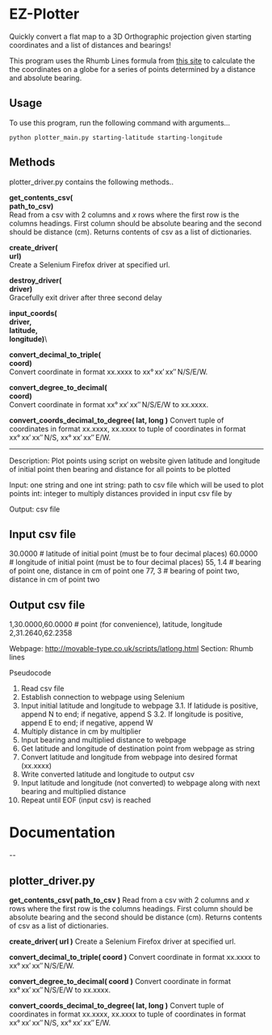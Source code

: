 # EZ-Plotter
Quickly convert a flat map to a 3D Orthographic projection given starting coordinates and a list of distances and bearings!

This program uses the Rhumb Lines formula from [this site](http://movable-type.co.uk/scripts/latlong.html) to calculate the the coordinates on a globe for a series of points determined by a distance and absolute bearing.

## Usage
To use this program, run the following command with arguments...

	python plotter_main.py starting-latitude starting-longitude

## Methods
plotter_driver.py contains the following methods..

**get_contents_csv(**\
	**path_to_csv)**\
Read from a csv with 2 columns and *x* rows where the first row is the columns headings. First column should be absolute bearing and the second should be distance (cm). Returns contents of csv as a list of dictionaries.

**create_driver(**\
	**url)**\
Create a Selenium Firefox driver at specified url.

**destroy_driver(**\
	**driver)**\
Gracefully exit driver after three second delay

**input_coords(**\
	**driver,**\
	**latitude,**\
	**longitude)**\


**convert_decimal_to_triple(**\
	**coord)**\
Convert coordinate in format xx.xxxx to xx° xx′ xx″ N/S/E/W.

**convert_degree_to_decimal(**\
	**coord)**\
Convert coordinate in format xx° xx′ xx″ N/S/E/W to xx.xxxx.

**convert_coords_decimal_to_degree( lat, long )**
Convert tuple of coordinates in format xx.xxxx, xx.xxxx to tuple of coordinates in format xx° xx′ xx″ N/S, xx° xx′ xx″ E/W.
 
-----

Description: Plot points using script on website given latitude and longitude of initial point then bearing and distance for all points to be plotted

Input: one string and one int
	string: path to csv file which will be used to plot points
	int: integer to multiply distances provided in input csv file by

Output: csv file

Input csv file
--------------
30.0000 # latitude of initial point (must be to four decimal places)
60.0000 # longitude of initial point (must be to four decimal places)
55, 1.4 # bearing of point one, distance in cm of point one
77, 3 # bearing of point two, distance in cm of point two

Output csv file
---------------
1,30.0000,60.0000 # point (for convenience), latitude, longitude
2,31.2640,62.2358

Webpage: http://movable-type.co.uk/scripts/latlong.html
Section: Rhumb lines

Pseudocode
1. Read csv file
2. Establish connection to webpage using Selenium
3. Input initial latitude and longitude to webpage
 3.1. If latidude is positive, append N to end; if negative, append S
 3.2. If longitude is positive, append E to end; if negative, append W
4. Multiply distance in cm by multiplier
5. Input bearing and multiplied distance to webpage
6. Get latitude and longitude of destination point from webpage as string
7. Convert latitude and longitude from webpage into desired format (xx.xxxx)
8. Write converted latitude and longitude to output csv
9. Input latitude and longitude (not converted) to webpage along with next bearing and multiplied distance
10. Repeat until EOF (input csv) is reached

# Documentation
--
## plotter_driver.py
**get_contents_csv( path_to_csv )**
Read from a csv with 2 columns and *x* rows where the first row is the columns headings. First column should be absolute bearing and the second should be distance (cm). Returns contents of csv as a list of dictionaries.

**create_driver( url )**
Create a Selenium Firefox driver at specified url.

**convert_decimal_to_triple( coord )**
Convert coordinate in format xx.xxxx to xx° xx′ xx″ N/S/E/W.

**convert_degree_to_decimal( coord )**
Convert coordinate in format xx° xx′ xx″ N/S/E/W to xx.xxxx.

**convert_coords_decimal_to_degree( lat, long )**
Convert tuple of coordinates in format xx.xxxx, xx.xxxx to tuple of coordinates in format xx° xx′ xx″ N/S, xx° xx′ xx″ E/W.

